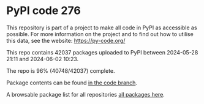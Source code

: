 # PyPI code 276

This repository is part of a project to make all code in PyPI as accessible as possible. For more information 
on the project and to find out how to utilise this data, see the website: https://py-code.org/

This repo contains 42037 packages uploaded to PyPI between 
2024-05-28 21:11 and 2024-06-02 10:23.

The repo is 96% (40748/42037) complete.

Package contents can be found [in the code branch](https://github.com/pypi-data/pypi-mirror-276/tree/code/packages).

A browsable package list for all repositories [all packages here](https://py-code.org/repositories/pypi-mirror-276).


